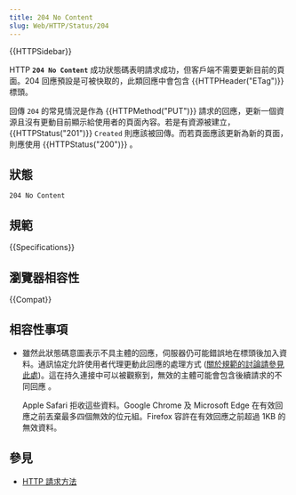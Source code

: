 ```yaml
---
title: 204 No Content
slug: Web/HTTP/Status/204
---
```


{{HTTPSidebar}}

HTTP **`204 No Content`** 成功狀態碼表明請求成功，但客戶端不需要更新目前的頁面。204 回應預設是可被快取的，此類回應中會包含 {{HTTPHeader("ETag")}} 標頭。

回傳 `204` 的常見情況是作為 {{HTTPMethod("PUT")}} 請求的回應，更新一個資源且沒有更動目前顯示給使用者的頁面內容。若是有資源被建立，{{HTTPStatus("201")}} `Created` 則應該被回傳。而若頁面應該更新為新的頁面，則應使用 {{HTTPStatus("200")}} 。

## 狀態

```plain
204 No Content
```

## 規範

{{Specifications}}

## 瀏覽器相容性

{{Compat}}

## 相容性事項

- 雖然此狀態碼意圖表示不具主體的回應，伺服器仍可能錯誤地在標頭後加入資料。通訊協定允許使用者代理更動此回應的處理方式 ([關於規範的討論請參見此處](https://github.com/httpwg/http11bis/issues/26))。這在持久連接中可以被觀察到，無效的主體可能會包含後續請求的不同回應 。

  Apple Safari 拒收這些資料。Google Chrome 及 Microsoft Edge 在有效回應之前丟棄最多四個無效的位元組。Firefox 容許在有效回應之前超過 1KB 的無效資料。

## 參見

- [HTTP 請求方法](/zh-TW/docs/Web/HTTP/Methods)

